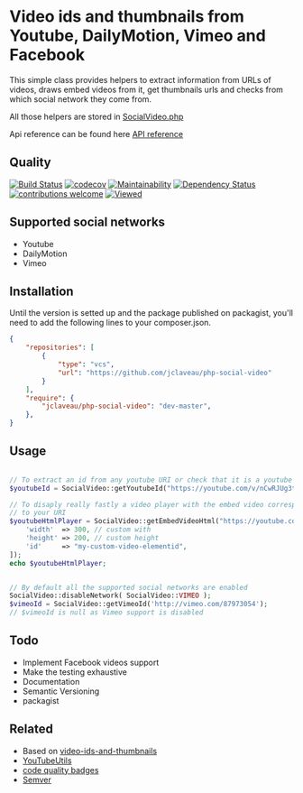 Video ids and thumbnails from Youtube, DailyMotion, Vimeo and Facebook
=============================

This simple class provides helpers to extract information from URLs of
videos, draws embed videos from it, get thumbnails urls and checks from
which social network they come from.

All those helpers are stored in [SocialVideo.php](https://github.com/jclaveau/php-social-video/blob/master/src/SocialVideo.php)

Api reference can be found here [API reference](docs/JClaveau-SocialVideo-SocialVideo.md)


Quality
--------------
[![Build Status](https://travis-ci.org/jclaveau/php-social-video.png?branch=master)](https://travis-ci.org/jclaveau/php-social-video)
[![codecov](https://codecov.io/gh/jclaveau/php-social-video/branch/master/graph/badge.svg)](https://codecov.io/gh/jclaveau/php-social-video)
[![Maintainability](https://api.codeclimate.com/v1/badges/75c89e5e61ab58d5fc71/maintainability)](https://codeclimate.com/github/jclaveau/php-social-video/maintainability)
[![Dependency Status](https://www.versioneye.com/user/projects/59f33e0515f0d7003ff197c3/badge.svg?style=flat-square)](https://www.versioneye.com/user/projects/59f33e0515f0d7003ff197c3)
[![contributions welcome](https://img.shields.io/badge/contributions-welcome-brightgreen.svg?style=flat)](https://github.com/jclaveau/php-social-video/issues)
[![Viewed](http://hits.dwyl.com/jclaveau/php-social-video.svg)](http://hits.dwyl.com/jclaveau/php-social-video)

Supported social networks
--------------
- Youtube
- DailyMotion
- Vimeo


Installation
--------------
Until the version is setted up and the package published on packagist, you'll need to add the following lines to your composer.json.
```json
{
    "repositories": [
        {
            "type": "vcs",
            "url": "https://github.com/jclaveau/php-social-video"
        }
    ],
    "require": {
        "jclaveau/php-social-video": "dev-master",
    },
}
```

Usage
--------------
```php

// To extract an id from any youtube URI or check that it is a youtube URI
$youtubeId = SocialVideo::getYoutubeId("https://youtube.com/v/nCwRJUg3tcQ");

// To disaply really fastly a video player with the embed video corresponding
// to your URI
$youtubeHtmlPlayer = SocialVideo::getEmbedVideoHtml("https://youtube.com/v/nCwRJUg3tcQ", [
    'width'  => 300, // custom with
    'height' => 200, // custom height 
    'id'     => "my-custom-video-elementid",
]);
echo $youtubeHtmlPlayer;


// By default all the supported social networks are enabled
SocialVideo::disableNetwork( SocialVideo::VIMEO );
$vimeoId = SocialVideo::getVimeoId('http://vimeo.com/87973054');
// $vimeoId is null as Vimeo support is disabled


```

Todo
--------------
- Implement Facebook videos support
- Make the testing exhaustive
- Documentation
- Semantic Versioning
- packagist


Related
--------------
- Based on [video-ids-and-thumbnails](https://github.com/lingtalfi/video-ids-and-thumbnails)
- [YouTubeUtils](https://github.com/lingtalfi/YouTubeUtils)
- [code quality badges](https://github.com/dwyl/repo-badges)
- [Semver](https://semver.org/)
